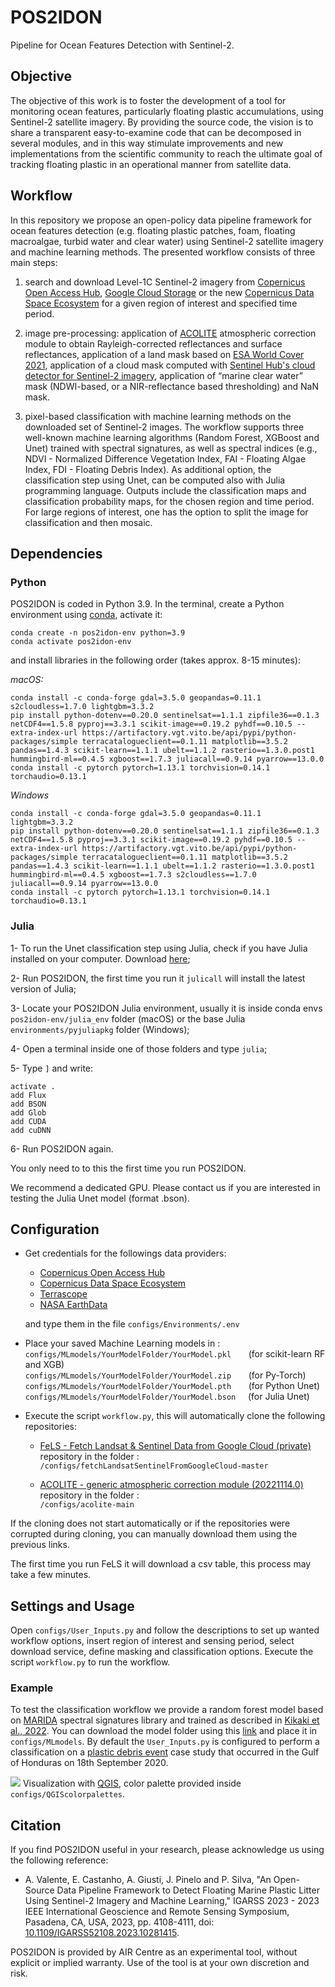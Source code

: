 # POS2IDON
Pipeline for Ocean Features Detection with Sentinel-2.

## Objective 

The objective of this work is to foster the development of a tool for monitoring ocean features, particularly floating plastic accumulations, using Sentinel-2 satellite imagery. By providing the source code, the vision is to share a transparent easy-to-examine code that can be decomposed in several modules, and in this way stimulate improvements and new implementations from the scientific community to reach the ultimate goal of tracking floating plastic in an operational manner from satellite data. 

## Workflow
In this repository we propose an open-policy data pipeline framework for ocean features detection (e.g. floating plastic patches, foam, floating macroalgae, turbid water and clear water) using Sentinel-2 satellite imagery and machine learning methods. The presented workflow consists of three main steps:

1) search and download Level-1C Sentinel-2 imagery from [Copernicus Open Access Hub](https://scihub.copernicus.eu/), [Google Cloud Storage](https://cloud.google.com/storage/docs/public-datasets/sentinel-2) or the new [Copernicus Data Space Ecosystem](https://dataspace.copernicus.eu) for a given region of interest and specified time period.

2) image pre-processing: application of [ACOLITE](https://github.com/acolite/acolite.git/) atmospheric correction module to obtain Rayleigh-corrected reflectances and surface reflectances, application of a land mask based on [ESA World Cover 2021](https://worldcover2021.esa.int/), application of a cloud mask computed with [Sentinel Hub's cloud detector for Sentinel-2 imagery](https://github.com/sentinel-hub/sentinel2-cloud-detector), application of “marine clear water” mask (NDWI-based, or a NIR-reflectance based thresholding) and NaN mask.

3) pixel-based classification with machine learning methods on the downloaded set of Sentinel-2 images. The workflow supports three well-known machine learning algorithms (Random Forest, XGBoost and Unet) trained with spectral signatures, as well as spectral indices (e.g., NDVI - Normalized Difference Vegetation Index, FAI - Floating Algae Index, FDI - Floating Debris Index). As additional option, the classification step using Unet, can be computed also with Julia programming language. Outputs include the classification maps and classification probability maps, for the chosen region and time period. For large regions of interest, one has the option to split the image for classification and then mosaic.

## Dependencies
### Python
POS2IDON is coded in Python 3.9. In the terminal, create a Python environment using [conda](https://www.anaconda.com), activate it:
```
conda create -n pos2idon-env python=3.9
conda activate pos2idon-env
```

and install libraries in the following order (takes approx. 8-15 minutes):

*macOS:*
```
conda install -c conda-forge gdal=3.5.0 geopandas=0.11.1 s2cloudless=1.7.0 lightgbm=3.3.2 
pip install python-dotenv==0.20.0 sentinelsat==1.1.1 zipfile36==0.1.3 netCDF4==1.5.8 pyproj==3.3.1 scikit-image==0.19.2 pyhdf==0.10.5 --extra-index-url https://artifactory.vgt.vito.be/api/pypi/python-packages/simple terracatalogueclient==0.1.11 matplotlib==3.5.2 pandas==1.4.3 scikit-learn==1.1.1 ubelt==1.1.2 rasterio==1.3.0.post1 hummingbird-ml==0.4.5 xgboost==1.7.3 juliacall==0.9.14 pyarrow==13.0.0
conda install -c pytorch pytorch=1.13.1 torchvision=0.14.1 torchaudio=0.13.1
```
*Windows*
```
conda install -c conda-forge gdal=3.5.0 geopandas=0.11.1 lightgbm=3.3.2
pip install python-dotenv==0.20.0 sentinelsat==1.1.1 zipfile36==0.1.3 netCDF4==1.5.8 pyproj==3.3.1 scikit-image==0.19.2 pyhdf==0.10.5 --extra-index-url https://artifactory.vgt.vito.be/api/pypi/python-packages/simple terracatalogueclient==0.1.11 matplotlib==3.5.2 pandas==1.4.3 scikit-learn==1.1.1 ubelt==1.1.2 rasterio==1.3.0.post1 hummingbird-ml==0.4.5 xgboost==1.7.3 s2cloudless==1.7.0 juliacall==0.9.14 pyarrow==13.0.0
conda install -c pytorch pytorch=1.13.1 torchvision=0.14.1 torchaudio=0.13.1
```

### Julia

1- To run the Unet classification step using Julia, check if you have Julia installed on your computer. Download [here](https://julialang.org/downloads/);

2- Run POS2IDON, the first time you run it `julicall` will install the latest version of Julia;

3- Locate your POS2IDON Julia environment, usually it is inside conda envs `pos2idon-env/julia_env` folder (macOS) or the base Julia `environments/pyjuliapkg` folder (Windows);

4- Open a terminal inside one of those folders and type `julia`;

5- Type `]` and write: 
```
activate .
add Flux
add BSON
add Glob
add CUDA
add cuDNN
``` 

6- Run POS2IDON again.

You only need to to this the first time you run POS2IDON.

We recommend a dedicated GPU. Please contact us if you are interested in testing the Julia Unet model (format .bson).

## Configuration

- Get credentials for the followings data providers:

    -   [Copernicus Open Access Hub](https://scihub.copernicus.eu/dhus/#/home/)
    -   [Copernicus Data Space Ecosystem](https://identity.dataspace.copernicus.eu/auth/realms/CDSE/login-actions/registration?client_id=cdse-public&tab_id=gpbsIrm5Zqs)
    -   [Terrascope](https://sso.terrascope.be/auth/realms/terrascope/protocol/openid-connect/auth?client_id=terrascope-viewer&redirect_uri=https%3A%2F%2Fviewer.esa-worldcover.org%2Fworldcover%2F%3Flanguage%3Den%26bbox%3D-262.61718749999994%2C-79.6556678546481%2C262.61718749999994%2C79.65566785464813%26overlay%3Dfalse%26bgLayer%3DOSM%26date%3D2023-01-19%26layer%3DWORLDCOVER_2021_MAP&state=76f1db73-28b4-4e8b-8b41-21a995a5ee92&response_mode=fragment&response_type=code&scope=openid&nonce=1fa78ab3-bf00-4834-8213-f331e0046921)
    -   [NASA EarthData ](https://urs.earthdata.nasa.gov/home)

    and type them in the file `configs/Environments/.env`

- Place your saved Machine Learning models in :\
    `configs/MLmodels/YourModelFolder/YourModel.pkl` &nbsp;&nbsp;&nbsp;&nbsp;&nbsp;&nbsp;(for scikit-learn RF and XGB)\
    `configs/MLmodels/YourModelFolder/YourModel.zip` &nbsp;&nbsp;&nbsp;&nbsp;&nbsp;&nbsp;(for Py-Torch)\
    `configs/MLmodels/YourModelFolder/YourModel.pth` &nbsp;&nbsp;&nbsp;&nbsp;&nbsp;&nbsp;(for Python Unet)\
    `configs/MLmodels/YourModelFolder/YourModel.bson`&nbsp;&nbsp;&nbsp;&nbsp;&nbsp;(for Julia Unet)
    
- Execute the script `workflow.py`, this will automatically clone the following repositories:

    - [FeLS - Fetch Landsat & Sentinel Data from Google Cloud (private)](https://github.com/EmanuelCastanho/fetchLandsatSentinelFromGoogleCloud.git) repository in the folder :\
    `/configs/fetchLandsatSentinelFromGoogleCloud-master`

    - [ACOLITE - generic atmospheric correction module (20221114.0)](https://github.com/acolite/acolite.git/) repository in the folder :\
    `/configs/acolite-main`
   
If the cloning does not start automatically or if the repositories were corrupted during cloning, you can manually download them using the previous links.

The first time you run FeLS it will download a csv table, this process may take a few minutes.

## Settings and Usage

Open `configs/User_Inputs.py` and follow the descriptions to set up wanted workflow options, insert region of interest and sensing period, select download service, define masking and classification options. Execute the script `workflow.py` to run the workflow.



### Example

To test the classification workflow we provide a random forest model based on [MARIDA](https://github.com/marine-debris/marine-debris.github.io) spectral signatures library and trained as described in [Kikaki et al., 2022](https://journals.plos.org/plosone/article?id=10.1371/journal.pone.0262247). You can download the model folder using this [link](https://drive.google.com/drive/folders/1KtzX9tgvEOwhoRGW-fjy0qHpfdga_0sx) and place it in `configs/MLmodels`. By default the `User_Inputs.py` is configured to perform a classification on a [plastic debris event](https://sentinels.copernicus.eu/web/success-stories/-/copernicus-sentinel-2-show-dense-plastic-patches) case study that occurred in the Gulf of Honduras on 18th September 2020. 

![](Example-img.png)
Visualization with [QGIS](https://qgis.org/en/site/), color palette provided inside `configs/QGIScolorpalettes`.

## Citation


If you find POS2IDON useful in your research, please acknowledge us using the following reference:

- A. Valente, E. Castanho, A. Giusti, J. Pinelo and P. Silva, "An Open-Source Data Pipeline Framework to Detect Floating Marine Plastic Litter Using Sentinel-2 Imagery and Machine Learning," IGARSS 2023 - 2023 IEEE International Geoscience and Remote Sensing Symposium, Pasadena, CA, USA, 2023, pp. 4108-4111, doi: [10.1109/IGARSS52108.2023.10281415](https://ieeexplore.ieee.org/document/10281415).

POS2IDON is provided by AIR Centre as an experimental tool, without explicit or implied warranty. Use of the tool is at your own discretion and risk.
